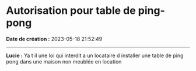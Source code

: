 # Autorisation pour table de ping-pong

**Date de création :** 2023-05-18 21:52:49

---

**Lucie :**
Ya t il une loi qui interdit a un locataire d installer une table de ping pong dans une maison non meublée en location
